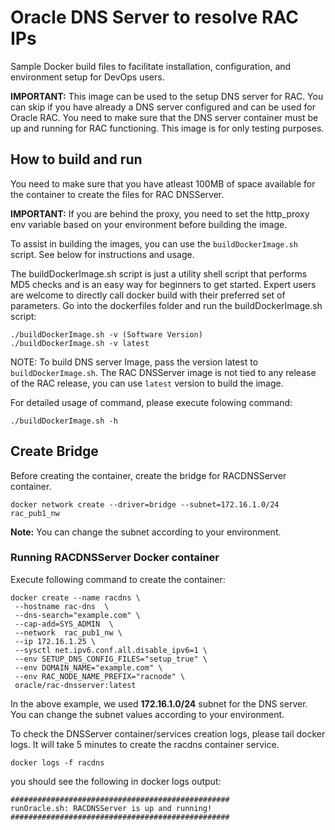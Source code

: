 # Oracle DNS Server to resolve RAC IPs

Sample Docker build files to facilitate installation, configuration, and environment setup for DevOps users.

**IMPORTANT:** This image can be used to the setup DNS server for RAC. You can skip if you have already a DNS server configured and can be used for Oracle RAC. You need to make sure that the DNS server container must be up and running for RAC functioning. This image is for only testing purposes.

## How to build and run
You need to make sure that you have atleast 100MB of space available for the container to create the files for RAC DNSServer.

**IMPORTANT:** If you are behind the proxy, you need to set the http_proxy env variable based on your environment before building the image.

To assist in building the images, you can use the `buildDockerImage.sh` script. See below for instructions and usage.

The buildDockerImage.sh script is just a utility shell script that performs MD5 checks and is an easy way for beginners to get started. Expert users are welcome to directly call docker build with their preferred set of parameters. Go into the dockerfiles folder and run the buildDockerImage.sh script:

```
./buildDockerImage.sh -v (Software Version)
./buildDockerImage.sh -v latest
```
NOTE: To build DNS server Image, pass the version latest to `buildDockerImage.sh`. The RAC DNSServer image is not tied to any release of the RAC release, you can use `latest` version to build the image.

For detailed usage of command, please execute folowing command:

`./buildDockerImage.sh -h`

## Create Bridge
Before creating the container, create the bridge for RACDNSServer container.

```
docker network create --driver=bridge --subnet=172.16.1.0/24 rac_pub1_nw
```
**Note:** You can change the subnet according to your environment.

### Running RACDNSServer Docker container
Execute following command to create the container:

```
docker create --name racdns \
 --hostname rac-dns  \
 --dns-search="example.com" \
 --cap-add=SYS_ADMIN  \
 --network  rac_pub1_nw \
 --ip 172.16.1.25 \
 --sysctl net.ipv6.conf.all.disable_ipv6=1 \
 --env SETUP_DNS_CONFIG_FILES="setup_true" \
 --env DOMAIN_NAME="example.com" \
 --env RAC_NODE_NAME_PREFIX="racnode" \
 oracle/rac-dnsserver:latest
```

In the above example, we used **172.16.1.0/24** subnet for the DNS server. You can change the subnet values according to your environment.

To check the DNSServer container/services creation logs, please tail docker logs. It will take 5 minutes to create the racdns container service.

```
docker logs -f racdns
```

you should see the following in docker logs output:

```
#################################################
runOracle.sh: RACDNSServer is up and running!
#################################################
```
